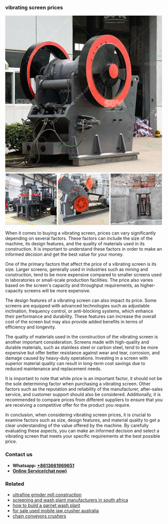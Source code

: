 <h3>vibrating screen prices</h3><img src='1704951365.jpg' alt=''><p>When it comes to buying a vibrating screen, prices can vary significantly depending on several factors. These factors can include the size of the machine, its design features, and the quality of materials used in its construction. It is important to understand these factors in order to make an informed decision and get the best value for your money.</p><p>One of the primary factors that affect the price of a vibrating screen is its size. Larger screens, generally used in industries such as mining and construction, tend to be more expensive compared to smaller screens used in laboratories or small-scale production facilities. The price also varies based on the screen's capacity and throughput requirements, as higher-capacity screens will be more expensive.</p><p>The design features of a vibrating screen can also impact its price. Some screens are equipped with advanced technologies such as adjustable inclination, frequency control, or anti-blocking systems, which enhance their performance and durability. These features can increase the overall cost of the screen but may also provide added benefits in terms of efficiency and longevity.</p><p>The quality of materials used in the construction of the vibrating screen is another important consideration. Screens made with high-quality and durable materials, such as stainless steel or carbon steel, tend to be more expensive but offer better resistance against wear and tear, corrosion, and damage caused by heavy-duty operations. Investing in a screen with superior material quality can result in long-term cost savings due to reduced maintenance and replacement needs.</p><p>It is important to note that while price is an important factor, it should not be the sole determining factor when purchasing a vibrating screen. Other factors such as the reputation and reliability of the manufacturer, after-sales service, and customer support should also be considered. Additionally, it is recommended to compare prices from different suppliers to ensure that you are receiving a competitive offer for the product you require.</p><p>In conclusion, when considering vibrating screen prices, it is crucial to examine factors such as size, design features, and material quality to get a clear understanding of the value offered by the machine. By carefully evaluating these aspects, you can make an informed decision and select a vibrating screen that meets your specific requirements at the best possible price.</p><h3>Contact us</h3><ul><li><strong>Whatsapp:&nbsp;<a href="https://wa.me/8613661969651">+8613661969651</a></strong></li><li><a href="https://swt.shibang-china.com/?git&amp;zhl&amp;vibrating screen prices"><strong>Online Service(chat now)</strong></a></li></ul><h3>Related</h3><ul><li><a href='ultrafine grinder mill construction.md'>ultrafine grinder mill construction</a></li><li><a href='screening and wash plant manufacturers in south africa.md'>screening and wash plant manufacturers in south africa</a></li><li><a href='how to build a garnet wash plant.md'>how to build a garnet wash plant</a></li><li><a href='for sale used mobile jaw crusher australia.md'>for sale used mobile jaw crusher australia</a></li><li><a href='chain conveyors crushers.md'>chain conveyors crushers</a></li></ul>